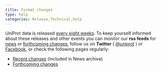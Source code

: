 ```yaml
---
title: Format changes
type: help
categories: Release,Technical,help
---
```


UniProt data is released [every eight weeks](https://www.uniprot.org/help/synchronization). To keep yourself informed about these releases and other events you can monitor our **rss feeds** for [news](https://www.uniprot.org/news/?format=rss) or [forthcoming changes](https://www.uniprot.org/help/?fil=section:changes&format=rss), follow us on **Twitter** ( [@uniprot](https://twitter.com/uniprot) ) or [Facebook](https://facebook.com/uniprot.org), or check the following pages regularly:

-   [Recent changes](https://www.uniprot.org/news) (included in News archive)
-   [Forthcoming changes](https://www.uniprot.org/changes)
